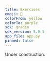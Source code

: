 ```yaml
---
title: Exercises
emoji: 💬
colorFrom: yellow
colorTo: purple
sdk: gradio
sdk_version: 5.0.1
app_file: app.py
pinned: false
---
```


Under construction.